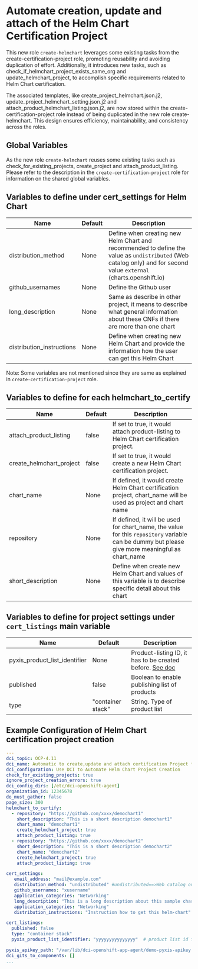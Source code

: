 # Automate creation, update and attach of the Helm Chart Certification Project

This new role `create-helmchart` leverages some existing tasks from the create-certification-project role, promoting reusability and avoiding duplication of effort. Additionally, it introduces new tasks, such as check_if_helmchart_project_exists_same_org and update_helmchart_project, to accomplish specific requirements related to Helm Chart certification.

The associated templates, like create_project_helmchart.json.j2, update_project_helmchart_setting.json.j2 and attach_product_helmchart_listing.json.j2, are now stored within the create-certification-project role instead of being duplicated in the new role create-helmchart. This design ensures efficiency, maintainability, and consistency across the roles.


## Global Variables
As the new role `create-helmchart` reuses some existing tasks such as check_for_existing_projects, create_project and attach_product_listing. Please refer to the description in the `create-certification-project` role for information on the shared global variables.


## Variables to define under cert_settings for Helm Chart
Name                     | Default                                                                    | Description
-------------------      | ------------                                                               | -------------
distribution_method      | None                                                                       | Define when creating new Helm Chart and recommended to define the value as `undistributed` (Web catalog only) and for second value `external` (charts.openshift.io)
github_usernames         | None                                                                       | Define the Github user
long_description         | None                                                                       | Same as describe in other project, it means to describe what general information about these CNFs if there are more than one chart
distribution_instructions| None                                                                       | Define when creating new Helm Chart and provide the information how the user can get this Helm Chart

Note: Some variables are not mentioned since they are same as explained in `create-certification-project` role.


## Variables to define for each helmchart_to_certify

Name                     | Default                                                                    | Description
-------------------      | ------------                                                               | -------------
attach_product_listing   | false                                                                      | If set to true, it would attach product-listing to Helm Chart certification project.
create_helmchart_project | false                                                                      | If set to true, it would create a new Helm Chart certification project.
chart_name               | None                                                                       | If defined, it would create Helm Chart certification project, chart_name will be used as project and chart name
repository               | None                                                                       | If defined, it will be used for chart_name, the value for this `repository` variable can be dummy but please give more meaningful as chart_name
short_description        | None                                                                       | Define when create new Helm Chart and values of this variable is to describe specific detail about this chart


## Variables to define for project settings under `cert_listings` main variable

Name                          | Default                              | Description
----------------------------- | ------------------------------------ | -------------
pyxis_product_list_identifier | None                                 | Product-listing ID, it has to be created before. [See doc](https://redhat-connect.gitbook.io/red-hat-partner-connect-general-guide/managing-your-account/product-listing)
published                     | false                                | Boolean to enable publishing list of products
type                          | "container stack"                    | String. Type of product list


## Example Configuration of Helm Chart certification project creation
```yaml
---
dci_topic: OCP-4.11
dci_name: Automatic to create,update and attach certification Project for Helm Chart with DCI
dci_configuration: Use DCI to Automate Helm Chart Project Creation
check_for_existing_projects: true
ignore_project_creation_errors: true
dci_config_dirs: [/etc/dci-openshift-agent]
organization_id: 12345678
do_must_gather: false
page_size: 300
helmchart_to_certify:
  - repository: "https://github.com/xxxx/demochart1"
    short_description: "This is a short description demochart1"
    chart_name: "demochart1"
    create_helmchart_project: true
    attach_product_listing: true
  - repository: "https://github.com/xxxx/demochart2"
    short_description: "This is a short description demochart2"
    chart_name: "demochart2"
    create_helmchart_project: true
    attach_product_listing: true

cert_settings:
   email_address: "mail@example.com"
   distribution_method: "undistributed" #undistributed==>Web catalog only, external==> charts.openshift.io
   github_usernames: "xusername"
   application_categories: "Networking"
   long_description: "This is a long description about this sample chart"
   application_categories: "Networking"
   distribution_instructions: "Instruction how to get this helm-chart"

cert_listings:
  published: false
  type: "container stack"
  pyxis_product_list_identifier: "yyyyyyyyyyyyyyy"  # product list id for helmchart projects

pyxis_apikey_path: "/var/lib/dci-openshift-app-agent/demo-pyxis-apikey.txt"
dci_gits_to_components: []
...
```